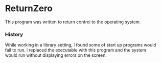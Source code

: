 ReturnZero
==========

This program was written to return control to the operating system.

### History

While working in a library setting, I found some of start up programs would fail to run. I replaced the executable with this program and the system would run without displaying errors on the screen. 

